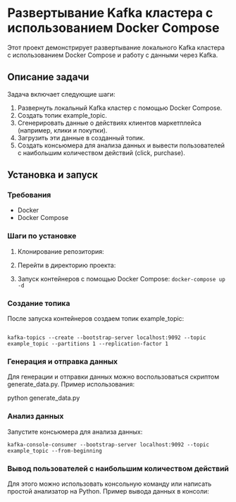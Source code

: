 # Развертывание Kafka кластера с использованием Docker Compose

Этот проект демонстрирует развертывание локального Kafka кластера с использованием Docker Compose и работу с данными через Kafka.

## Описание задачи

Задача включает следующие шаги:
1. Развернуть локальный Kafka кластер с помощью Docker Compose.
2. Создать топик example_topic.
3. Сгенерировать данные о действиях клиентов маркетплейса (например, клики и покупки).
4. Загрузить эти данные в созданный топик.
5. Создать консьюмера для анализа данных и вывести пользователей с наибольшим количеством действий (click, purchase).

## Установка и запуск

### Требования

- Docker
- Docker Compose

### Шаги по установке

1. Клонирование репозитория:
    
   
2. Перейти в директорию проекта:
      

3. Запуск контейнеров с помощью Docker Compose: ``` docker-compose up -d ```
   

### Создание топика

После запуска контейнеров создаем топик example_topic:

``` docker exec -it kafka /bin/bash

kafka-topics --create --bootstrap-server localhost:9092 --topic example_topic --partitions 1 --replication-factor 1
```


### Генерация и отправка данных

Для генерации и отправки данных можно воспользоваться скриптом generate_data.py. 
Пример использования:

python generate_data.py


### Анализ данных

Запустите консьюмера для анализа данных:

``` docker exec -it kafka /bin/bash
kafka-console-consumer --bootstrap-server localhost:9092 --topic example_topic --from-beginning
```


### Вывод пользователей с наибольшим количеством действий

Для этого можно использовать консольную команду или написать простой анализатор на Python. Пример вывода данных в консоли:

<output of analysis>
